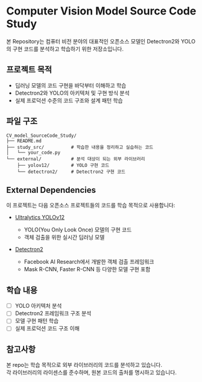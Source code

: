 # Computer Vision Model Source Code Study

본 Repository는 컴퓨터 비전 분야의 대표적인 오픈소스 모델인 Detectron2와 YOLO의 구현 코드를 분석하고 학습하기 위한 저장소입니다.

## 프로젝트 목적
- 딥러닝 모델의 코드 구현을 바닥부터 이해하고 학습
- Detectron2와 YOLO의 아키텍처 및 구현 방식 분석
- 실제 프로덕션 수준의 코드 구조와 설계 패턴 학습

## 파일 구조
```
CV_model_SourceCode_Study/
├── README.md
├── study_src/          # 학습한 내용을 정리하고 실습하는 코드
│   └── your_code.py
└── external/           # 분석 대상이 되는 외부 라이브러리
    ├── yolov12/        # YOLO 구현 코드
    └── detectron2/     # Detectron2 구현 코드
```

## External Dependencies
이 프로젝트는 다음 오픈소스 프로젝트들의 코드를 학습 목적으로 사용합니다:

- [Ultralytics YOLOv12](https://github.com/sunsmarterjie/yolov12)
  - YOLO(You Only Look Once) 모델의 구현 코드
  - 객체 검출을 위한 실시간 딥러닝 모델

- [Detectron2](https://github.com/facebookresearch/detectron2)
  - Facebook AI Research에서 개발한 객체 검출 프레임워크
  - Mask R-CNN, Faster R-CNN 등 다양한 모델 구현 포함

## 학습 내용
- [ ] YOLO 아키텍처 분석
- [ ] Detectron2 프레임워크 구조 분석
- [ ] 모델 구현 패턴 학습
- [ ] 실제 프로덕션 코드 구조 이해

## 참고사항
본 repo는 학습 목적으로 외부 라이브러리의 코드를 분석하고 있습니다.<br>
각 라이브러리의 라이센스를 준수하며, 원본 코드의 출처를 명시하고 있습니다.